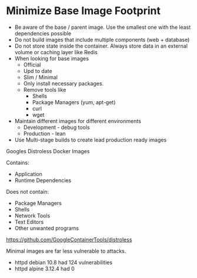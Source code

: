 # Minimize Base Image Footprint

 - Be aware of the base / parent image.  Use the smallest one with the least dependencies possible
 - Do not build images that include multiple components (web + database)
 - Do not store state inside the container.  Always store data in an external volume or caching layer like Redis
 - When looking for base images
   - Official
   - Upd to date
   - Slim / Minimal
   - Only install necessary packages.  
   - Remove tools like 
     - Shells
     - Package Managers (yum, apt-get)
     - curl
     - wget
 - Maintain different images for different environments
   - Development - debug tools
   - Production - lean
 - Use Multi-stage builds to create lead production ready images

Googles Distroless Docker Images

Contains:
- Application
- Runtime Dependencies
  
Does not contain:
- Package Managers
- Shells
- Network Tools
- Text Editors
- Other unwanted programs

https://github.com/GoogleContainerTools/distroless

Minimal images are far less vulnerable to attacks.  
- httpd debian 10.8 had 124 vulnerabilities
- httpd alpine 3.12.4 had 0

